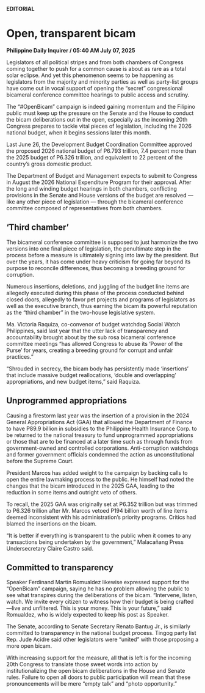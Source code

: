 **EDITORIAL**

# Open, transparent bicam

****Philippine Daily Inquirer / 05:40 AM July 07, 2025****

Legislators of all political stripes and from both chambers of Congress coming together to push for a common cause is about as rare as a total solar eclipse. And yet this phenomenon seems to be happening as legislators from the majority and minority parties as well as party-list groups have come out in vocal support of opening the “secret” congressional bicameral conference committee hearings to public access and scrutiny.

The “#OpenBicam” campaign is indeed gaining momentum and the Filipino public must keep up the pressure on the Senate and the House to conduct the bicam deliberations out in the open, especially as the incoming 20th Congress prepares to tackle vital pieces of legislation, including the 2026 national budget, when it begins sessions later this month.

Last June 26, the Development Budget Coordination Committee approved the proposed 2026 national budget of P6.793 trillion, 7.4 percent more than the 2025 budget of P6.326 trillion, and equivalent to 22 percent of the country’s gross domestic product.

The Department of Budget and Management expects to submit to Congress in August the 2026 National Expenditure Program for their approval. After the long and winding budget hearings in both chambers, conflicting provisions in the Senate and House versions of the budget are resolved — like any other piece of legislation — through the bicameral conference committee composed of representatives from both chambers.

## ‘Third chamber’

The bicameral conference committee is supposed to just harmonize the two versions into one final piece of legislation, the penultimate step in the process before a measure is ultimately signing into law by the president. But over the years, it has come under heavy criticism for going far beyond its purpose to reconcile differences, thus becoming a breeding ground for corruption.

Numerous insertions, deletions, and juggling of the budget line items are allegedly executed during this phase of the process conducted behind closed doors, allegedly to favor pet projects and programs of legislators as well as the executive branch, thus earning the bicam its powerful reputation as the “third chamber” in the two-house legislative system. 

Ma. Victoria Raquiza, co-convenor of budget watchdog Social Watch Philippines, said last year that the utter lack of transparency and accountability brought about by the sub rosa bicameral conference committee meetings “has allowed Congress to abuse its ‘Power of the Purse’ for years, creating a breeding ground for corrupt and unfair practices.”

“Shrouded in secrecy, the bicam body has persistently made ‘insertions’ that include massive budget reallocations, ‘double and overlapping’ appropriations, and new budget items,” said Raquiza.

## Unprogrammed appropriations

Causing a firestorm last year was the insertion of a provision in the 2024 General Appropriations Act (GAA) that allowed the Department of Finance to have P89.9 billion in subsidies to the Philippine Health Insurance Corp. to be returned to the national treasury to fund unprogrammed appropriations or those that are to be financed at a later time such as through funds from government-owned and controlled corporations. Anti-corruption watchdogs and former government officials condemned the action as unconstitutional before the Supreme Court.

President Marcos has added weight to the campaign by backing calls to open the entire lawmaking process to the public. He himself had noted the changes that the bicam introduced in the 2025 GAA, leading to the reduction in some items and outright veto of others.

To recall, the 2025 GAA was originally set at P6.352 trillion but was trimmed to P6.326 trillion after Mr. Marcos vetoed P194 billion worth of line items deemed inconsistent with his administration’s priority programs. Critics had blamed the insertions on the bicam.

“It is better if everything is transparent to the public when it comes to any transactions being undertaken by the government,” Malacañang Press Undersecretary Claire Castro said.

## Committed to transparency

Speaker Ferdinand Martin Romualdez likewise expressed support for the “OpenBicam” campaign, saying he has no problem allowing the public to see what transpires during the deliberations of the bicam. “Intervene, listen, watch. We invite every citizen to witness how their budget is being crafted—live and unfiltered. This is your money. This is your future,” said Romualdez, who is widely expected to keep his post as Speaker.

The Senate, according to Senate Secretary Renato Bantug Jr., is similarly committed to transparency in the national budget process. Tingog party list Rep. Jude Acidre said other legislators were “united” with those proposing a more open bicam.

With increasing support for the measure, all that is left is for the incoming 20th Congress to translate those sweet words into action by institutionalizing the open bicam deliberations in the House and Senate rules. Failure to open all doors to public participation will mean that these pronouncements will be mere “empty talk” and “photo opportunity.”